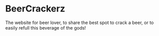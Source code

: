 # BeerCrackerz
The website for beer lover, to share the best spot to crack a beer, or to easily refull this beverage of the gods!

